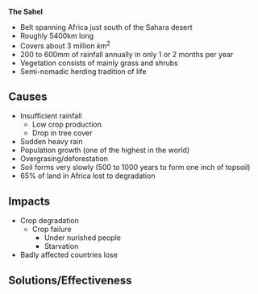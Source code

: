
**The Sahel**
* Belt spanning Africa just south of the Sahara desert
* Roughly 5400km long
* Covers about 3 million $km^2$
* 200 to 600mm of rainfall annually in only 1 or 2 months per year
* Vegetation consists of mainly grass and shrubs
* Semi-nomadic herding tradition of life

## Causes
* Insufficient rainfall
	* Low crop production
	* Drop in tree cover
* Sudden heavy rain
* Population growth (one of the highest in the world)
* Overgrasing/deforestation
* Soil forms very slowly (500 to 1000 years to form one inch of topsoil)
* 65% of land in Africa lost to degradation

## Impacts
* Crop degradation
	* Crop failure
		* Under nurished people
		* Starvation
* Badly affected countries lose

## Solutions/Effectiveness
